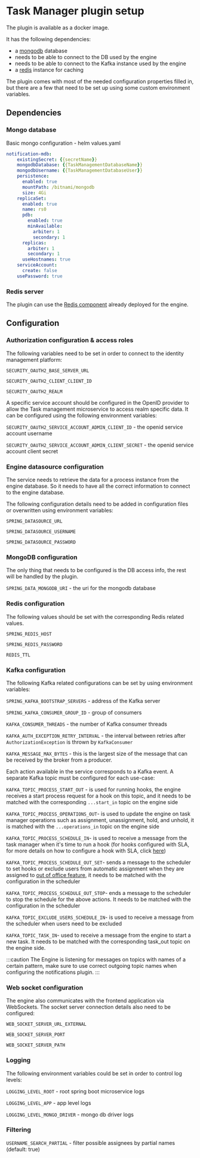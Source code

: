 # Task Manager plugin setup

The plugin is available as a docker image.

It has the following dependencies:

* a [mongodb](https://www.mongodb.com/2) database
* needs to be able to connect to the DB used by the engine
* needs to be able to connect to the Kafka instance used by the engine
* a [redis](https://redis.io/) instance for caching

The plugin comes with most of the needed configuration properties filled in, but there are a few that need to be set up using some custom environment variables.

## Dependencies <a href="#2939ce6e-c291-40c2-b3d6-1e789b1617d7" id="2939ce6e-c291-40c2-b3d6-1e789b1617d7"></a>

### **Mongo database**

Basic mongo configuration - helm values.yaml

```yaml
notification-mdb:
    existingSecret: {{secretName}}
    mongodbDatabase: {{TaskManagementDatabaseName}}
    mongodbUsername: {{TaskManagementDatabaseUser}}
    persistence:
      enabled: true
      mountPath: /bitnami/mongodb
      size: 4Gi
    replicaSet:
      enabled: true
      name: rs0
      pdb:
        enabled: true
        minAvailable:
          arbiter: 1
          secondary: 1
      replicas:
        arbiter: 1
        secondary: 1
      useHostnames: true
    serviceAccount:
      create: false
    usePassword: true
```

### Redis server

The plugin can use the [Redis component](../../../../platform-setup-guides/platform-setup-guides.md#redis-configuration) already deployed for the engine.

## Configuration <a href="#bad24571-ff23-4ec3-83d9-8a2ace74a6b4" id="bad24571-ff23-4ec3-83d9-8a2ace74a6b4"></a>

### Authorization configuration & access roles

The following variables need to be set in order to connect to the identity management platform:

`SECURITY_OAUTH2_BASE_SERVER_URL`

`SECURITY_OAUTH2_CLIENT_CLIENT_ID`

`SECURITY_OAUTH2_REALM`

A specific service account should be configured in the OpenID provider to allow the Task management microservice to access realm specific data. It can be configured using the following environment variables:

`SECURITY_OAUTH2_SERVICE_ACCOUNT_ADMIN_CLIENT_ID` - the openid service account username

`SECURITY_OAUTH2_SERVICE_ACCOUNT_ADMIN_CLIENT_SECRET` - the openid service account client secret

### Engine datasource configuration

The service needs to retrieve the data for a process instance from the engine database. So it needs to have all the correct information to connect to the engine database.

The following configuration details need to be added in configuration files or overwritten using environment variables:

`SPRING_DATASOURCE_URL`

`SPRING_DATASOURCE_USERNAME`

`SPRING_DATASOURCE_PASSWORD`

### MongoDB configuration

The only thing that needs to be configured is the DB access info, the rest will be handled by the plugin.

`SPRING_DATA_MONGODB_URI` - the uri for the mongodb database

### Redis configuration

The following values should be set with the corresponding Redis related values.

`SPRING_REDIS_HOST`

`SPRING_REDIS_PASSWORD`

`REDIS_TTL`


### **Kafka configuration** <a href="#63673403-7b21-440b-a173-211fd5c9a86e" id="63673403-7b21-440b-a173-211fd5c9a86e"></a>

The following Kafka related configurations can be set by using environment variables:

`SPRING_KAFKA_BOOTSTRAP_SERVERS` - address of the Kafka server

`SPRING_KAFKA_CONSUMER_GROUP_ID` - group of consumers

`KAFKA_CONSUMER_THREADS` - the number of Kafka consumer threads

`KAFKA_AUTH_EXCEPTION_RETRY_INTERVAL` - the interval between retries after `AuthorizationException` is thrown by `KafkaConsumer`

`KAFKA_MESSAGE_MAX_BYTES` - this is the largest size of the message that can be received by the broker from a producer.

Each action available in the service corresponds to a Kafka event. A separate Kafka topic must be configured for each use-case:

`KAFKA_TOPIC_PROCESS_START_OUT` - is used for running hooks, the engine receives a start process request for a hook on this topic, and it needs to be matched with the corresponding `...start_in` topic on the engine side

`KAFKA_TOPIC_PROCESS_OPERATIONS_OUT`- is used to update the engine on task manager operations such as assignment, unassignment, hold, and unhold, it is matched with the `...operations_in` topic on the engine side

`KAFKA_TOPIC_PROCESS_SCHEDULE_IN`- is used to receive a message from the task manager when it's time to run a hook (for hooks configured with SLA, for more details on how to configure a hook with SLA, click [here](../../custom-plugins/task-management/using-hooks.md#types-of-hooks))

`KAFKA_TOPIC_PROCESS_SCHEDULE_OUT_SET`- sends a message to the scheduler to set hooks or exclude users from automatic assignment when they are assigned to [out of office feature](../../custom-plugins/task-management/using-out-of-office-records.md), it needs to be matched with the configuration in the scheduler

`KAFKA_TOPIC_PROCESS_SCHEDULE_OUT_STOP`- ends a message to the scheduler to stop the schedule for the above actions. It needs to be matched with the configuration in the scheduler

`KAFKA_TOPIC_EXCLUDE_USERS_SCHEDULE_IN`- is used to receive a message from the scheduler when users need to be excluded

`KAFKA_TOPIC_TASK_IN`- used to receive a message from the engine to start a new task. It needs to be matched with the corresponding task_out topic on the engine side.


:::caution
The Engine is listening for messages on topics with names of a certain pattern, make sure to use correct outgoing topic names when configuring the notifications plugin.
:::

### Web socket configuration

The engine also communicates with the frontend application via WebSockets. The socket server connection details also need to be configured:

`WEB_SOCKET_SERVER_URL_EXTERNAL`

`WEB_SOCKET_SERVER_PORT`

`WEB_SOCKET_SERVER_PATH`

### Logging

The following environment variables could be set in order to control log levels:

`LOGGING_LEVEL_ROOT` - root spring boot microservice logs

`LOGGING_LEVEL_APP` - app level logs

`LOGGING_LEVEL_MONGO_DRIVER` - mongo db driver logs

### Filtering

`USERNAME_SEARCH_PARTIAL` - filter possible assignees by partial names (default: true)